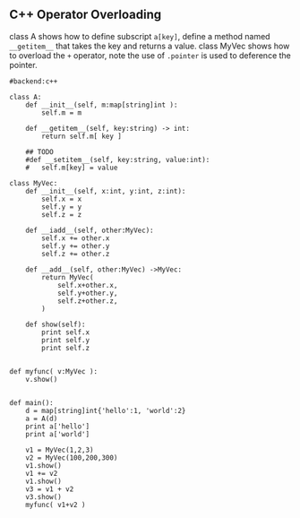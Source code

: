 C++ Operator Overloading
------------

class A shows how to define subscript `a[key]`, define a method named `__getitem__` that takes the key and returns a value.
class MyVec shows how to overload the `+` operator, note the use of `.pointer` is used to deference the pointer.

```rusthon
#backend:c++

class A:
	def __init__(self, m:map[string]int ):
		self.m = m

	def __getitem__(self, key:string) -> int:
		return self.m[ key ]

	## TODO
	#def __setitem__(self, key:string, value:int):
	#	self.m[key] = value

class MyVec:
	def __init__(self, x:int, y:int, z:int):
		self.x = x
		self.y = y
		self.z = z

	def __iadd__(self, other:MyVec):
		self.x += other.x
		self.y += other.y
		self.z += other.z

	def __add__(self, other:MyVec) ->MyVec:
		return MyVec(
			self.x+other.x,
			self.y+other.y,
			self.z+other.z,
		)

	def show(self):
		print self.x
		print self.y
		print self.z


def myfunc( v:MyVec ):
	v.show()


def main():
	d = map[string]int{'hello':1, 'world':2}
	a = A(d)
	print a['hello']
	print a['world']

	v1 = MyVec(1,2,3)
	v2 = MyVec(100,200,300)
	v1.show()
	v1 += v2
	v1.show()
	v3 = v1 + v2
	v3.show()
	myfunc( v1+v2 )

```